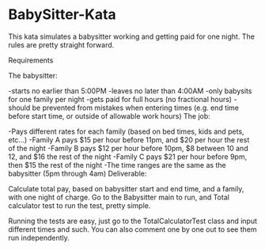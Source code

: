 # BabySitter-Kata
This kata simulates a babysitter working and getting paid for one night. The rules are pretty straight forward.

Requirements

The babysitter:

-starts no earlier than 5:00PM
-leaves no later than 4:00AM
-only babysits for one family per night
-gets paid for full hours (no fractional hours)
-should be prevented from mistakes when entering times (e.g. end time before start time, or outside of allowable work hours)
The job:

-Pays different rates for each family (based on bed times, kids and pets, etc...)
-Family A pays $15 per hour before 11pm, and $20 per hour the rest of the night
-Family B pays $12 per hour before 10pm, $8 between 10 and 12, and $16 the rest of the night
-Family C pays $21 per hour before 9pm, then $15 the rest of the night
-The time ranges are the same as the babysitter (5pm through 4am)
Deliverable:

Calculate total pay, based on babysitter start and end time, and a family, with one night of charge.
Go to the Babysitter main to run, and Total calculator test to run the test, pretty simple.

Running the tests are easy, just go to the TotalCalculatorTest class and input different times and such. You can also comment one by one out to see them run independently.


